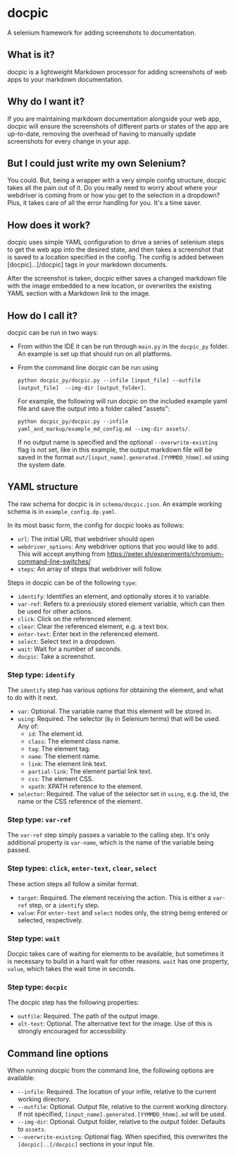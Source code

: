 # docpic

A selenium framework for adding screenshots to documentation.

## What is it?

docpic is a lightweight Markdown processor for adding screenshots of web apps to your markdown documentation.

## Why do I want it?

If you are maintaining markdown documentation alongside your web app, docpic will ensure the screenshots 
of different parts or states of the app are up-to-date, 
removing the overhead of having to manually update screenshots for every change in your app.  

## But I could just write my own Selenium?

You could. But, being a wrapper with a very simple config structure, docpic takes all the pain out of it. 
Do you really need to worry about where your webdriver is coming from or how you get to the selection in a 
dropdown? Plus, it takes care of all the error handling for you. It's a time saver.

## How does it work?

docpic uses simple YAML configuration to drive a series of selenium steps to get the web app into the 
desired state, and then takes a screenshot that is saved to a location specified in the config.
The config is added between [docpic]...[/docpic] tags in your markdown documents. 

After the screenshot is taken, docpic either saves a changed markdown file with the image embedded to a 
new location, or overwrites the existing YAML section with a Markdown link to the image.

## How do I call it?

docpic can be run in two ways:
* From within the IDE it can be run through `main.py` in the `docpic_py` folder. An example is set up that 
should run on all platforms.
* From the command line docpic can be run using 

  `python docpic_py/docpic.py --infile [input_file] --outfile [output_file] 
    --img-dir [output_folder]`. 

  For example, the following will run docpic on the included example yaml file and
    save the output into a folder called "assets": 
 
  `python docpic_py/docpic.py --infile yaml_and_markup/example_md_config.md --img-dir assets/`.

  If no output name is specified and the optional `--overwrite-existing` flag is not set, like in this example, the output 
    markdown file will be saved in the format `out/[input_name].generated.[YYMMDD_hhmm].md` using the system date.

## YAML structure

The raw schema for docpic is in `schema/docpic.json`. An example working schema is in `example_config.dp.yaml`. 

In its most basic form, the config for docpic looks as follows:
* `url`: The initial URL that webdriver should open
* `webdriver_options`: Any webdriver options that you would like to add. This will accept anything from 
https://peter.sh/experiments/chromium-command-line-switches/
* `steps`: An array of steps that webdriver will follow.

Steps in docpic can be of the following `type`:
* `identify`: Identifies an element, and optionally stores it to variable.
* `var-ref`: Refers to a previously stored element variable, which can then be used for other actions.
* `click`: Click on the referenced element.
* `clear`: Clear the referenced element, e.g. a text box.
* `enter-text`: Enter text in the referenced element.
* `select`: Select text in a dropdown.
* `wait`: Wait for a number of seconds.
* `docpic`: Take a screenshot.

### Step type: `identify`
The `identify` step has various options for obtaining the element, and what to do with it next.
* `var`: Optional. The variable name that this element will be stored in.
* `using`: Required. The selector (`By` in Selenium terms) that will be used. Any of:
  * `id`: The element id.
  * `class`: The element class name.
  * `tag`: The element tag.
  * `name`: The element name.
  * `link`: The element link text.
  * `partial-link`: The element partial link text.
  * `css`: The element CSS.
  * `xpath`: XPATH reference to the element.
* `selector`: Required. The value of the selector set in `using`, e.g. the id, the name or the CSS 
reference of the element.

### Step type: `var-ref`
The `var-ref` step simply passes a variable to the calling step. It's only additional property is `var-name`, 
which is the name of the variable being passed.

### Step types: `click`, `enter-text`, `clear`, `select`
These action steps all follow a similar format.
* `target`: Required. The element receiving the action. This is either a `var-ref` step, or a `identify` step.
* `value`: For `enter-text` and `select` nodes only, the string being entered or selected, respectively. 

### Step type: `wait`
Docpic takes care of waiting for elements to be available, but sometimes it is necessary to build in a hard
wait for other reasons. `wait` has one property, `value`, which takes the wait time in seconds.

### Step type: `docpic`
The docpic step has the following properties:
* `outfile`: Required. The path of the output image.
* `alt-text`: Optional. The alternative text for the image. Use of this is strongly encouraged for accessibility.

## Command line options
When running docpic from the command line, the following options are available:
* `--infile`: Required. The location of your infile, relative to the current working directory.
* `--outfile`: Optional. Output file, relative to the current working directory. If not specified, 
`[input_name].generated.[YYMMDD_hhmm].md` will be used.
* `--img-dir`: Optional. Output folder, relative to the output folder. Defaults to `assets`.
* `--overwrite-existing`: Optional flag. When specified, this overwrites the `[docpic]..[/docpic]` 
sections in your input file.